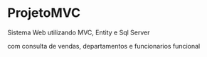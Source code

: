 # ProjetoMVC

Sistema Web utilizando MVC, Entity e Sql Server

com consulta de vendas, departamentos e funcionarios funcional
